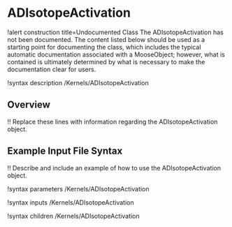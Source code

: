 # ADIsotopeActivation

!alert construction title=Undocumented Class
The ADIsotopeActivation has not been documented. The content listed below should be used as a starting point for
documenting the class, which includes the typical automatic documentation associated with a
MooseObject; however, what is contained is ultimately determined by what is necessary to make the
documentation clear for users.

!syntax description /Kernels/ADIsotopeActivation

## Overview

!! Replace these lines with information regarding the ADIsotopeActivation object.

## Example Input File Syntax

!! Describe and include an example of how to use the ADIsotopeActivation object.

!syntax parameters /Kernels/ADIsotopeActivation

!syntax inputs /Kernels/ADIsotopeActivation

!syntax children /Kernels/ADIsotopeActivation
